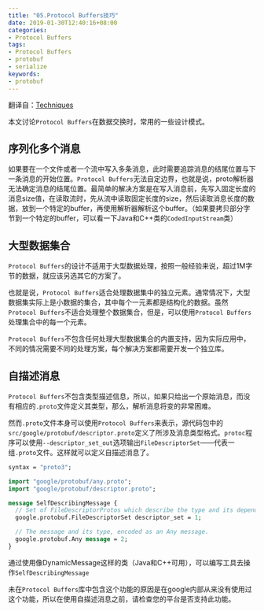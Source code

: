 ```yaml
---
title: "05.Protocol Buffers技巧"
date: 2019-01-30T12:40:16+08:00
categories:
- Protocol Buffers 
tags:
- Protocol Buffers
- protobuf
- serialize
keywords:
- protobuf
---
```


翻译自：[Techniques](https://developers.google.cn/protocol-buffers/docs/techniques)

<!--more-->

本文讨论`Protocol Buffers`在数据交换时，常用的一些设计模式。

## 序列化多个消息

如果要在一个文件或者一个流中写入多条消息，此时需要追踪消息的结尾位置与下一条消息的开始位置。`Protocol Buffers`无法自定边界，也就是说，proto解析器无法确定消息的结尾位置。最简单的解决方案是在写入消息前，先写入固定长度的消息size值，在读取流时，先从流中读取固定长度的size，然后读取消息长度的数据，放到一个特定的buffer，再使用解析器解析这个buffer。（如果要拷贝部分字节到一个特定的buffer，可以看一下Java和C++类的`CodedInputStream`类）

## 大型数据集合

`Protocol Buffers`的设计不适用于大型数据处理，按照一般经验来说，超过1M字节的数据，就应该另选其它的方案了。

也就是说，`Protocol Buffers`适合处理数据集中的独立元素。通常情况下，大型数据集实际上是小数据的集合，其中每个一元素都是结构化的数据。虽然`Protocol Buffers`不适合处理整个数据集合，但是，可以使用`Protocol Buffers`处理集合中的每一个元素。

`Protocol Buffers`不包含任何处理大型数据集合的内置支持，因为实际应用中，不同的情况需要不同的处理方案，每个解决方案都需要开发一个独立库。

## 自描述消息

`Protocol Buffers`不包含类型描述信息，所以，如果只给出一个原始消息，而没有相应的`.proto`文件定义其类型，那么，解析消息将变的非常困难。

然而`.proto`文件本身可以使用`Protocol Buffers`来表示，源代码包中的`src/google/protobuf/descriptor.proto`定义了所涉及消息类型格式。`protoc`程序可以使用`--descriptor_set_out`选项输出`FileDescriptorSet`——代表一组`.proto`文件。这样就可以定义自描述消息了。

```protobuf
syntax = "proto3";

import "google/protobuf/any.proto";
import "google/protobuf/descriptor.proto";

message SelfDescribingMessage {
  // Set of FileDescriptorProtos which describe the type and its dependencies.
  google.protobuf.FileDescriptorSet descriptor_set = 1;

  // The message and its type, encoded as an Any message.
  google.protobuf.Any message = 2;
}
```

通过使用像DynamicMessage这样的类（Java和C++可用），可以编写工具去操作`SelfDescribingMessage`

未在`Protocol Buffers`库中包含这个功能的原因是在google内部从来没有使用过这个功能，所以在使用自描述消息之前，请检查您的平台是否支持此功能。
